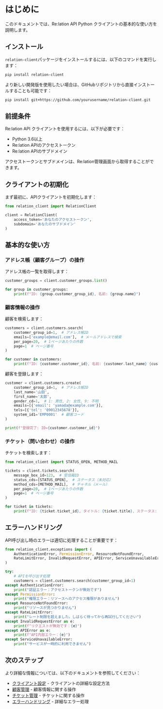 # はじめに

このドキュメントでは、Re:lation API Python クライアントの基本的な使い方を説明します。

## インストール

`relation-client`パッケージをインストールするには、以下のコマンドを実行します：

```bash
pip install relation-client
```

より新しい開発版を使用したい場合は、GitHubリポジトリから直接インストールすることも可能です：

```bash
pip install git+https://github.com/yourusername/relation-client.git
```

## 前提条件

Re:lation API クライアントを使用するには、以下が必要です：

- Python 3.6以上
- Re:lation APIのアクセストークン
- Re:lation APIのサブドメイン

アクセストークンとサブドメインは、Re:lation管理画面から取得することができます。

## クライアントの初期化

まず最初に、APIクライアントを初期化します：

```python
from relation_client import RelationClient

client = RelationClient(
    access_token='あなたのアクセストークン',
    subdomain='あなたのサブドメイン'
)
```

## 基本的な使い方

### アドレス帳（顧客グループ）の操作

アドレス帳の一覧を取得します：

```python
customer_groups = client.customer_groups.list()

for group in customer_groups:
    print(f"ID: {group.customer_group_id}, 名前: {group.name}")
```

### 顧客情報の操作

顧客を検索します：

```python
customers = client.customers.search(
    customer_group_id=1,  # アドレス帳ID
    emails=['example@email.com'],  # メールアドレスで検索
    per_page=20,  # 1ページあたりの件数
    page=1  # ページ番号
)

for customer in customers:
    print(f"ID: {customer.customer_id}, 名前: {customer.last_name} {customer.first_name}")
```

顧客を登録します：

```python
customer = client.customers.create(
    customer_group_id=1,  # アドレス帳ID
    last_name='山田',
    first_name='太郎',
    gender_cd=1,  # 1: 男性, 2: 女性, 9: 不明
    emails=[{'email': 'yamada@example.com'}],
    tels=[{'tel': '09012345678'}],
    system_id1='EMP0001'  # 顧客コード
)

print(f"登録完了: ID={customer.customer_id}")
```

### チケット（問い合わせ）の操作

チケットを検索します：

```python
from relation_client import STATUS_OPEN, METHOD_MAIL

tickets = client.tickets.search(
    message_box_id=123,  # 受信箱ID
    status_cds=[STATUS_OPEN],  # ステータス（未対応）
    method_cds=[METHOD_MAIL],  # チャネル（メール）
    per_page=20,  # 1ページあたりの件数
    page=1  # ページ番号
)

for ticket in tickets:
    print(f"ID: {ticket.ticket_id}, タイトル: {ticket.title}, ステータス: {ticket.status_cd}")
```

## エラーハンドリング

API呼び出し時のエラーは適切に処理することが重要です：

```python
from relation_client.exceptions import (
    AuthenticationError, PermissionError, ResourceNotFoundError,
    RateLimitError, InvalidRequestError, APIError, ServiceUnavailableError
)

try:
    # APIを呼び出す処理
    customers = client.customers.search(customer_group_id=1)
except AuthenticationError:
    print("認証エラー：アクセストークンが無効です")
except PermissionError:
    print("権限エラー：リソースへのアクセス権限がありません")
except ResourceNotFoundError:
    print("リソースが見つかりません")
except RateLimitError:
    print("レート制限を超えました。しばらく待ってから再試行してください")
except InvalidRequestError as e:
    print(f"リクエストが無効です：{e}")
except APIError as e:
    print(f"API内部エラー：{e}")
except ServiceUnavailableError:
    print("サービスが一時的に利用できません")
```

## 次のステップ

より詳細な情報については、以下のドキュメントを参照してください：

- [クライアント設定](./client_configuration.md) - クライアントの詳細な設定方法
- [顧客管理](./customers.md) - 顧客情報に関する操作
- [チケット管理](./tickets.md) - チケットに関する操作
- [エラーハンドリング](./error_handling.md) - 詳細なエラー処理 